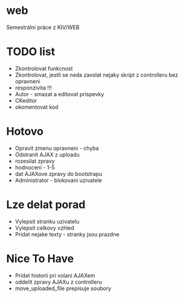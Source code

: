 # web
Semestrální práce z KIV/WEB

# TODO list
* Zkontrolovat funkcnost
* Zkontrolovat, jestli se neda zavolat nejaky skript z controlleru bez opravneni
* responzivita !!!
* Autor - smazat a editovat prispevky
* CKeditor
* okomentovat kod

# Hotovo
* Opravit zmenu opravneni - chyba
* Odstranit AJAX z uploadu
* rozesilat zpravy
* hodnoceni - 1-5
* dat AJAXove zpravy do bootstrapu
* Administrator - blokovani uzivatele

# Lze delat porad
* Vylepsit stranku uzivatelu
* Vylepsit celkovy vzhled
* Pridat nejake texty - stranky jsou prazdne

# Nice To Have
* Pridat historii pri volani AJAXem
* oddelit zpravy AJAXu z controlleru
* move\_uploaded\_file prepisuje soubory
